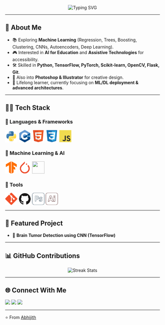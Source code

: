 <!-- Header Banner -->
<p align="center">
  <img src="https://readme-typing-svg.herokuapp.com?font=Fira+Code&size=22&duration=4000&pause=1000&color=00C4FF&center=true&vCenter=true&width=600&lines=Hi+there%2C+I'm+Abhijith+👋;Computer+Science+Engineer;Machine+Learning+%26+Deep+Learning+Enthusiast;Building+Technology+for+Social+Impact" alt="Typing SVG" />
</p>

---

## 🚀 About Me  
- 📚 Exploring **Machine Learning** (Regression, Trees, Boosting, Clustering, CNNs, Autoencoders, Deep Learning).  
- 🎮 Interested in **AI for Education** and **Assistive Technologies** for accessibility.  
- 🛠 Skilled in **Python, TensorFlow, PyTorch, Scikit-learn, OpenCV, Flask, Git**.  
- 🎨 Also into **Photoshop & Illustrator** for creative design.  
- 🌱 Lifelong learner, currently focusing on **ML/DL deployment & advanced architectures**.  

---

## 🧑‍💻 Tech Stack  

### 🔹 Languages & Frameworks  
<p align="left">
  <img src="https://raw.githubusercontent.com/devicons/devicon/master/icons/python/python-original.svg" width="40" height="40"/>
  <img src="https://raw.githubusercontent.com/devicons/devicon/master/icons/cplusplus/cplusplus-original.svg" width="40" height="40"/>
  <img src="https://raw.githubusercontent.com/devicons/devicon/master/icons/html5/html5-original.svg" width="40" height="40"/>
  <img src="https://raw.githubusercontent.com/devicons/devicon/master/icons/css3/css3-original.svg" width="40" height="40"/>
  <img src="https://raw.githubusercontent.com/devicons/devicon/master/icons/javascript/javascript-original.svg" width="40" height="40"/>
</p>

### 🔹 Machine Learning & AI  
<p align="left">
  <img src="https://raw.githubusercontent.com/devicons/devicon/master/icons/tensorflow/tensorflow-original.svg" width="40" height="40"/>
  <img src="https://raw.githubusercontent.com/devicons/devicon/master/icons/pytorch/pytorch-original.svg" width="40" height="40"/>
  <img src="https://raw.githubusercontent.com/scikit-learn/scikit-learn/main/doc/logos/scikit-learn-logo-notext.png" width="40" height="40"/>
</p>

### 🔹 Tools  
<p align="left">
  <img src="https://raw.githubusercontent.com/devicons/devicon/master/icons/git/git-original.svg" width="40" height="40"/>
  <img src="https://raw.githubusercontent.com/devicons/devicon/master/icons/github/github-original.svg" width="40" height="40"/>
  <img src="https://raw.githubusercontent.com/devicons/devicon/master/icons/photoshop/photoshop-line.svg" width="40" height="40"/>
  <img src="https://raw.githubusercontent.com/devicons/devicon/master/icons/illustrator/illustrator-line.svg" width="40" height="40"/>
</p>

---

## 📌 Featured Project  
- 🧠 **Brain Tumor Detection using CNN (TensorFlow)**  

---

## 📊 GitHub Contributions  
<p align="center">
  <img src="https://github-readme-streak-stats.herokuapp.com/?user=AbhijithBabu12&theme=radical" alt="Streak Stats" />
</p>

---

## 🌐 Connect With Me  
<p align="left">
  <a href="mailto:abhijithbabu855@gmail.com"><img src="https://img.shields.io/badge/Email-D14836?style=for-the-badge&logo=gmail&logoColor=white"/></a>
  <a href="https://www.linkedin.com/in/abhijith-babu-856170201/"><img src="https://img.shields.io/badge/LinkedIn-0A66C2?style=for-the-badge&logo=linkedin&logoColor=white"/></a>
  <a href="https://github.com/AbhijithBabu12"><img src="https://img.shields.io/badge/GitHub-100000?style=for-the-badge&logo=github&logoColor=white"/></a>
</p>

---

⭐️ From [Abhijith](https://github.com/AbhijithBabu12)
